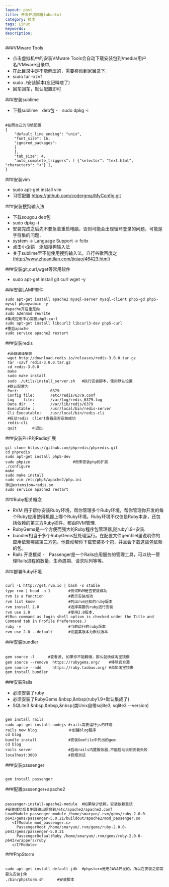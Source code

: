 ```yaml
---
layout: post
title: 开发环境部署(ubuntu)
category: 技术
tags: Linux
keywords: 
description:
---
```


###VMware Tools

- 点击虚拟机中的安装VMware Tools会自动下载安装包到/media/用户名/VMware目录中,
- 在此目录中是不能解压的，需要移动到家目录下.
- sudo tar -xzvf <filename>  
- sudo ./安装脚本(忘记叫啥了)
- 回车回车，默认配置即可

###安装sublime

- 下载sublime　deb包
-　sudo dpkg -i <filename>

```

#按照自己的习惯配置
{
	"default_line_ending": "unix",
	"font_size": 16,
	"ignored_packages":
	[
	],
	"tab_size": 4,
	"auto_complete_triggers": [ {"selector": "text.html", "characters": "<"} ],
}
```

###安装vim

- sudo apt-get install vim 
- 习惯配置 https://github.com/codergma/MyConfig.git

###安装搜狗输入法

- 下载sougou deb包
- sudo dpkg -i <filename>
- 安装完成之后先不要急着重启电脑，否则可能会出现循环登录的问题，可能是字符集的问题．
- system -> Language Support -> fcitx
- 点击小企鹅　添加搜狗输入法
- 关于sublime里不能使用搜狗输入法，自行谷歌百度之(http://www.zhuantilan.com/jiqiao/46423.html)

###安装git,curl,wget等常用软件
- sudo apt-get install git curl wget -y

###安装LAMP套件

```
sudo apt-get install apache2 mysql-server mysql-client php5-gd php5-mysql phpmyadmin -y
#apache开启重定向
sudo a2enmod rewrite              
#集成应用中心需要php5-curl
sudo apt-get install libcurl3 libcurl3-dev php5-curl
#重启apache
sudo service apache2 restart
```

###安装redis

```
 #源码编译安装
 wget http://download.redis.io/releases/redis-3.0.0.tar.gz
 tar -xzvf redis-3.0.0.tar.gz
 cd redis-3.0.0
 make
 sudo make install
 sudo ./utils/install_server.sh   #执行安装脚本，使用默认设置
 #默认配置为
 Port:				6379
 Config file: 		/etc/redis/6379.conf
 Log    file:		/var/log/redis_6379.log
 Data dir   :       /var/lib/redis/6379
 Executable : 		/usr/local/bin/redis-server
 Cli Executable:    /usr/local/bin/redis-cli
 #启动redis　client查看是否安装成功
 redis-cli 
 quit     　＃退出
```

###安装PHP的Redis扩展

```
git clone https://github.com/phpredis/phpredis.git
cd phpredis
sudo apt-get install php5-dev
sudo phpize                   #用来安装php的扩展
./configure
make
sudo make install
sudo vim /etc/php5/apache2/php.ini
添加extension=redis.so
sudo service apache2 restart
```
###Ruby相关概念

- RVM 用于帮你安装Ruby环境，帮你管理多个Ruby环境，帮你管理你开发的每个Ruby应用使用机器上哪个Ruby环境。Ruby环境不仅仅是Ruby本身，还包括依赖的第三方Ruby插件。都由RVM管理.
- RubyGems是一个方便而强大的Ruby程序包管理器,随ruby1.9+安装.
- bundler相当于多个RubyGems批处理运行。在配置文件gemfilel里说明你的应用依赖哪些第三方包，他自动帮你下载安装多个包，并且会下载这些包依赖的包。
- Rails 开发框架
-　Passenger是一个Rails应用服务的管理工具，可以统一管理Rails进程的数量、生命周期、请求队列等等。

###部署Ruby环境

```

curl -L http://get.rvm.io | bash -s stable 
type rvm | head -n 1 		#测试RVM是否安装成功
rvm is a function			#表示安装成功
rvm list know				#列出rvm已知的ruby版本
rvm install 2.0				#选择需要的ruby进行安装
rvm use 2.0					#使用2.0版本,
#(Run command as login shell option is checked under the Title and Command tab in Profile Preferences.)
ruby -v 					#当前运行的ruby版本
rvm use 2.0 --default       #设置某版本为默认版本
```


###安装bundler

```

gem source -l      #查看源, 如果你不能翻墙，那么就换成淘宝镜像
gem source --remove  https://rubygems.org/    #移除官方源
gem source --add     https://ruby.taobao.org/ #添加淘宝镜像
gem install bundler
```

###安装Rails

- 必须安装了ruby        
- 必须安装了RubyGems  &nbsp,&nbsp(ruby1.9+默认集成了)
- SQLite3  &nbsp,&nbsp,&nbsp(类Unix自带sqlite3, sqlite3 --version)

```

gem install rails
sudo apt-get install nodejs #rails需要运行js的环境
rails new blog       		＃创建blog程序
cd blog 
bundle install       		#安装Gemfile中列出的gem
cd blog
rails server         		#启动rails内置服务器,不能启动说明安装失败
localhost:3000       		#冒烟测试
```

###安装passenger

```

gem install passenger
```

###配置passenger+apache2

```

passenger-install-apache2-module  #如果缺少依赖，安装依赖重试
#安装成功后复制其输出信息到/etc/apache2/apache2.conf
LoadModule passenger_module /home/smaryun/.rvm/gems/ruby-2.0.0-p643/gems/passenger-5.0.21/buildout/apache2/mod_passenger.so
   <IfModule mod_passenger.c>
     PassengerRoot /home/smaryun/.rvm/gems/ruby-2.0.0-p643/gems/passenger-5.0.21
     PassengerDefaultRuby /home/smaryun/.rvm/gems/ruby-2.0.0-p643/wrappers/ruby
   </IfModule>
```

###PhpStorm

```

sudo apt-get install default-jdk  #phpstorm是用JAVA开发的，所以在安装之前需要先安装jdk
./bin/phpstorm.sh      #安装脚本
```

















